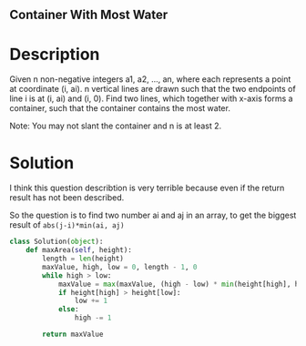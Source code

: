 Container With Most Water
---

# Description
Given n non-negative integers a1, a2, ..., an, where each represents a point at coordinate (i, ai). n vertical lines are drawn such that the two endpoints of line i is at (i, ai) and (i, 0). Find two lines, which together with x-axis forms a container, such that the container contains the most water.

Note: You may not slant the container and n is at least 2.

# Solution

I think this question describtion is very terrible because even if the return result has not been described.

So the question is to find two number ai and aj in an array, to get the biggest result of `abs(j-i)*min(ai, aj)`

``` python
class Solution(object):
    def maxArea(self, height):
        length = len(height)
        maxValue, high, low = 0, length - 1, 0
        while high > low:
            maxValue = max(maxValue, (high - low) * min(height[high], height[low]))
            if height[high] > height[low]:
                low += 1
            else:
                high -= 1

        return maxValue
```
